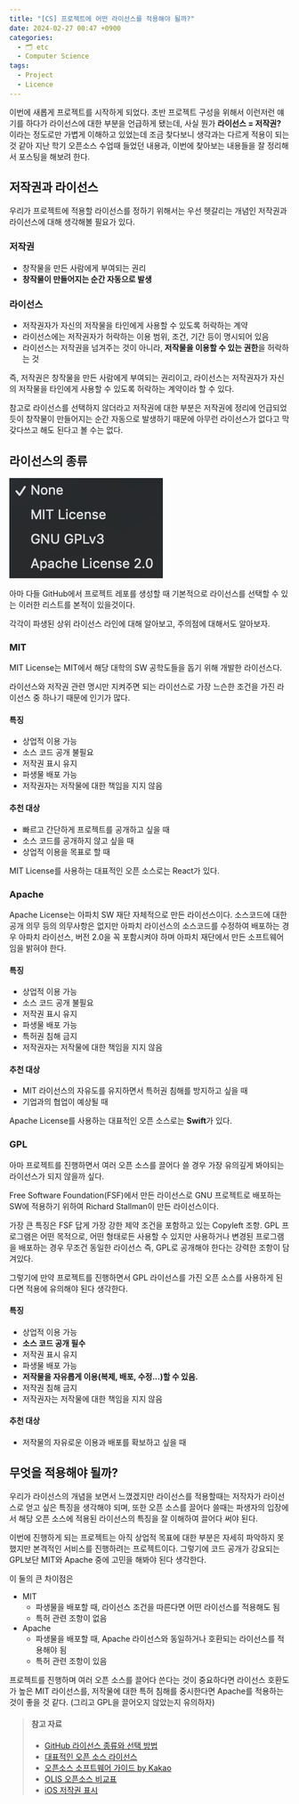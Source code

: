 ```yaml
---
title: "[CS] 프로젝트에 어떤 라이선스를 적용해야 될까?"
date: 2024-02-27 00:47 +0900
categories:
  - 🗂️ etc
  - Computer Science
tags:
  - Project
  - Licence
---
```

이번에 새롭게 프로젝트를 시작하게 되었다. 초반 프로젝트 구성을 위해서 이런저런 얘기를 하다가 라이선스에 대한 부분을 언급하게 됐는데, 사실 뭔가 **라이선스 = 저작권?** 이라는 정도로만 가볍게 이해하고 있었는데 조금 찾다보니 생각과는 다르게 적용이 되는것 같아 지난 학기 오픈소스 수업때 들었던 내용과, 이번에 찾아보는 내용들을 잘 정리해서 포스팅을 해보려 한다.

## 저작권과 라이선스

우리가 프로젝트에 적용할 라이선스를 정하기 위해서는 우선 헷갈리는 개념인 저작권과 라이선스에 대해 생각해볼 필요가 있다.

### 저작권

-   창작물을 만든 사람에게 부여되는 권리
-   **창작물이 만들어지는 순간 자동으로 발생**

### 라이선스

-   저작권자가 자신의 저작물을 타인에게 사용할 수 있도록 허락하는 계약
-   라이선스에는 저작권자가 허락하는 이용 범위, 조건, 기간 등이 명시되어 있음
-   라이선스는 저작권을 넘겨주는 것이 아니라, **저작물을 이용할 수 있는 권한**을 허락하는 것

즉, 저작권은 창작물을 만든 사람에게 부여되는 권리이고, 라이선스는 저작권자가 자신의 저작물을 타인에게 사용할 수 있도록 허락하는 계약이라 할 수 있다.

참고로 라이선스를 선택하지 않더라고 저작권에 대한 부분은 저작권에 정리에 언급되었듯이 창작물이 만들어지는 순간 자동으로 발생하기 때문에 아무런 라이선스가 없다고 막 갖다쓰고 해도 된다고 볼 수는 없다.

## 라이선스의 종류
![](assets/img/post/2024/06_12_라이센스.png)

아마 다들 GitHub에서 프로젝트 레포를 생성할 때 기본적으로 라이선스를 선택할 수 있는 이러한 리스트를 본적이 있을것이다.

각각이 파생된 상위 라이선스 라인에 대해 알아보고, 주의점에 대해서도 알아보자.

### MIT

MIT License는 MIT에서 해당 대학의 SW 공학도들을 돕기 위해 개발한 라이선스다.

라이선스와 저작권 관련 명시만 지켜주면 되는 라이선스로 가장 느슨한 조건을 가진 라이선스 중 하나기 때문에 인기가 많다.

#### 특징

-   상업적 이용 가능
-   소스 코드 공개 불필요
-   저작권 표시 유지
-   파생물 배포 가능
-   저작권자는 저작물에 대한 책임을 지지 않음

#### 추천 대상

-   빠르고 간단하게 프로젝트를 공개하고 싶을 때
-   소스 코드를 공개하지 않고 싶을 때
-   상업적 이용을 목표로 할 때

MIT License를 사용하는 대표적인 오픈 소스로는 React가 있다.

### Apache

Apache License는 아파치 SW 재단 자체적으로 만든 라이선스이다. 소스코드에 대한 공개 의무 등의 의무사항은 없지만 아파치 라이선스의 소스코드를 수정하여 배포하는 경우 아파치 라이선스, 버전 2.0을 꼭 포함시켜야 하며 아파치 재단에서 만든 소프트웨어임을 밝혀야 한다.

#### 특징

-   상업적 이용 가능
-   소스 코드 공개 불필요
-   저작권 표시 유지
-   파생물 배포 가능
-   특허권 침해 금지
-   저작권자는 저작물에 대한 책임을 지지 않음

#### 추천 대상

-   MIT 라이선스의 자유도를 유지하면서 특허권 침해를 방지하고 싶을 때
-   기업과의 협업이 예상될 때

Apache License를 사용하는 대표적인 오픈 소스로는 **Swift**가 있다.

### GPL

아마 프로젝트를 진행하면서 여러 오픈 소스를 끌어다 쓸 경우 가장 유의깊게 봐야되는 라이선스가 되지 않을까 싶다.

Free Software Foundation(FSF)에서 만든 라이선스로 GNU 프로젝트로 배포하는 SW에 적용하기 위하여 Richard Stallman이 만든 라이선스이다.

가장 큰 특징은 FSF 답게 가장 강한 제약 조건을 포함하고 있는 Copyleft 조항. GPL 프로그램은 어떤 목적으로, 어떤 형태로든 사용할 수 있지만 사용하거나 변경된 프로그램을 배포하는 경우 무조건 동일한 라이선스 즉, GPL로 공개해야 한다는 강력한 조항이 담겨있다.

그렇기에 만약 프로젝트를 진행하면서 GPL 라이선스를 가진 오픈 소스를 사용하게 된다면 적용에 유의해야 된다 생각한다.

#### 특징

-   상업적 이용 가능
-   **소스 코드 공개 필수**
-   저작권 표시 유지
-   파생물 배포 가능
-   **저작물을 자유롭게 이용(복제, 배포, 수정...)할 수 있음.**
-   저작권 침해 금지
-   저작권자는 저작물에 대한 책임을 지지 않음

#### 추천 대상

-   저작물의 자유로운 이용과 배포를 확보하고 싶을 때

## 무엇을 적용해야 될까?

우리가 라이선스의 개념을 보면서 느꼈겠지만 라이선스를 적용할때는 저작자가 라이선스로 얻고 싶은 특징을 생각해야 되며, 또한 오픈 소스를 끌어다 쓸때는 파생자의 입장에서 해당 오픈 소스에 적용된 라이선스의 특징을 잘 이해하여 끌어다 써야 된다.

이번에 진행하게 되는 프로젝트는 아직 상업적 목표에 대한 부분은 자세히 파악하지 못했지만 본격적인 서비스를 진행하려는 프로젝트이다. 그렇기에 코드 공개가 강요되는 GPL보단 MIT와 Apache 중에 고민을 해봐야 된다 생각한다.

이 둘의 큰 차이점은

-   MIT
    -   파생물을 배포할 때, 라이선스 조건을 따른다면 어떤 라이선스를 적용해도 됨
    -   특허 관련 조항이 없음
-   Apache
    -   파생물을 배포할 때, Apache 라이선스와 동일하거나 호환되는 라이선스를 적용해야 됨
    -   특허 관련 조항이 있음

프로젝트를 진행하며 여러 오픈 소스를 끌어다 쓴다는 것이 중요하다면 라이선스 호환도가 높은 MIT 라이선스를, 저작물에 대한 특허 침해를 중시한다면 Apache를 적용하는 것이 좋을 것 같다. (그리고 GPL을 끌어오지 않았는지 유의하자)

> #### 참고 자료
> 
> -   [GitHub 라이선스 종류와 선택 방법](https://flyingsquirrel.medium.com/github-license%EC%9D%98-%EC%A2%85%EB%A5%98%EC%99%80-%EB%82%98%EC%97%90%EA%B2%8C-%EB%A7%9E%EB%8A%94-%EB%9D%BC%EC%9D%B4%EC%84%A0%EC%8A%A4-%EC%84%A0%ED%83%9D%ED%95%98%EA%B8%B0-ae29925e8ff4)
> -   [대표적인 오픈 소스 라이선스](https://codenamu.org/2014/10/10/popular-opensource-license)
> -   [오픈소스 소프트웨어 가이드 by Kakao](https://t1.kakaocdn.net/olive/assets/opensource_guide_kakao.pdf)
> -   [OLIS 오픈소스 비교표](https://olis.or.kr/license/compareGuide.do)
> -   [iOS 저작권 표시](https://gonslab.tistory.com/58)